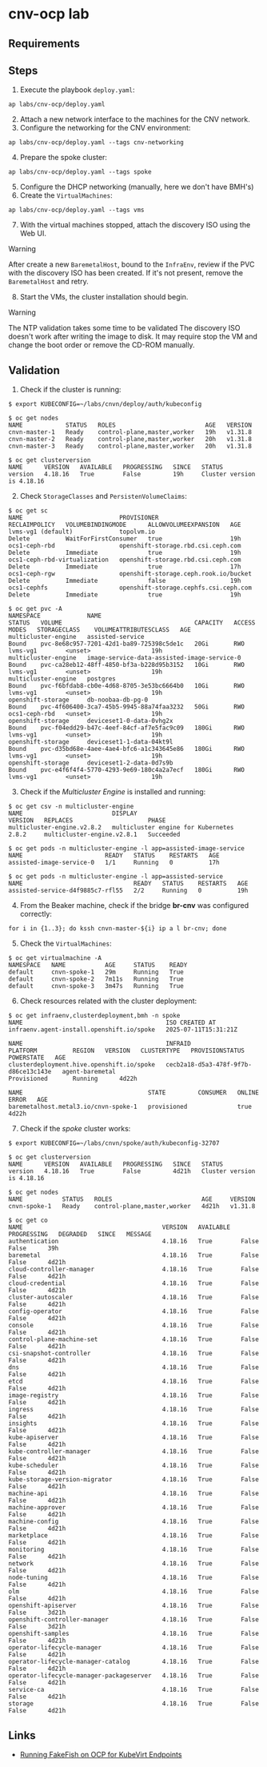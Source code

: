 # cnv-ocp lab

## Requirements

## Steps
1. Execute the playbook `deploy.yaml`:
```shell
ap labs/cnv-ocp/deploy.yaml
```
2. Attach a new network interface to the machines for the CNV network.
3. Configure the networking for the CNV environment:
```shell
ap labs/cnv-ocp/deploy.yaml --tags cnv-networking
```
4. Prepare the spoke cluster:
```
ap labs/cnv-ocp/deploy.yaml --tags spoke
```
5. Configure the DHCP networking (manually, here we don't have BMH's)
6. Create the `VirtualMachines`:
```
ap labs/cnv-ocp/deploy.yaml --tags vms
```
7. With the virtual machines stopped, attach the discovery ISO using the Web UI.
> [!WARNING]
> After create a new `BaremetalHost`, bound to the `InfraEnv`, review if the PVC with the discovery ISO has been created. If it's not present, remove the `BaremetalHost` and retry.
8. Start the VMs, the cluster installation should begin.
> [!WARNING]
> The NTP validation takes some time to be validated
> The discovery ISO doesn't work after writing the image to disk. It may require stop the VM and change the boot order or remove the CD-ROM manually.

## Validation
1. Check if the cluster is running:
```shell
$ export KUBECONFIG=~/labs/cnvn/deploy/auth/kubeconfig

$ oc get nodes
NAME            STATUS   ROLES                         AGE   VERSION
cnvn-master-1   Ready    control-plane,master,worker   19h   v1.31.8
cnvn-master-2   Ready    control-plane,master,worker   20h   v1.31.8
cnvn-master-3   Ready    control-plane,master,worker   20h   v1.31.8

$ oc get clusterversion
NAME      VERSION   AVAILABLE   PROGRESSING   SINCE   STATUS
version   4.18.16   True        False         19h     Cluster version is 4.18.16
```
2. Check `StorageClasses` and `PersistenVolumeClaims`:
```shell
$ oc get sc
NAME                           PROVISIONER                             RECLAIMPOLICY   VOLUMEBINDINGMODE      ALLOWVOLUMEEXPANSION   AGE
lvms-vg1 (default)             topolvm.io                              Delete          WaitForFirstConsumer   true                   19h
ocs1-ceph-rbd                  openshift-storage.rbd.csi.ceph.com      Delete          Immediate              true                   19h
ocs1-ceph-rbd-virtualization   openshift-storage.rbd.csi.ceph.com      Delete          Immediate              true                   17h
ocs1-ceph-rgw                  openshift-storage.ceph.rook.io/bucket   Delete          Immediate              false                  19h
ocs1-cephfs                    openshift-storage.cephfs.csi.ceph.com   Delete          Immediate              true                   19h

$ oc get pvc -A
NAMESPACE             NAME                                          STATUS   VOLUME                                     CAPACITY   ACCESS MODES   STORAGECLASS    VOLUMEATTRIBUTESCLASS   AGE
multicluster-engine   assisted-service                              Bound    pvc-8e68c957-7201-42d1-ba89-725398c5de1c   20Gi       RWO            lvms-vg1        <unset>                 19h
multicluster-engine   image-service-data-assisted-image-service-0   Bound    pvc-ca28eb12-48ff-4850-bf3a-b228d95b3152   10Gi       RWO            lvms-vg1        <unset>                 19h
multicluster-engine   postgres                                      Bound    pvc-f6bfdab8-cb0e-4d68-8705-3e53bc6664b0   10Gi       RWO            lvms-vg1        <unset>                 19h
openshift-storage     db-noobaa-db-pg-0                             Bound    pvc-4f606400-3ca7-45b5-9945-88a74faa3232   50Gi       RWO            ocs1-ceph-rbd   <unset>                 19h
openshift-storage     deviceset1-0-data-0vhg2x                      Bound    pvc-f04edd29-b47c-4eef-84cf-af7e5fac9c09   180Gi      RWO            lvms-vg1        <unset>                 19h
openshift-storage     deviceset1-1-data-04kt9l                      Bound    pvc-d35bd68e-4aee-4ae4-bfc6-a1c343645e86   180Gi      RWO            lvms-vg1        <unset>                 19h
openshift-storage     deviceset1-2-data-0d7s9b                      Bound    pvc-e4f6f4f4-5770-4293-9e69-180c4a2a7ecf   180Gi      RWO            lvms-vg1        <unset>                 19h
```
3. Check if the _Multicluster Engine_ is installed and running:
```shell
$ oc get csv -n multicluster-engine
NAME                         DISPLAY                              VERSION   REPLACES                     PHASE
multicluster-engine.v2.8.2   multicluster engine for Kubernetes   2.8.2     multicluster-engine.v2.8.1   Succeeded

$ oc get pods -n multicluster-engine -l app=assisted-image-service
NAME                       READY   STATUS    RESTARTS   AGE
assisted-image-service-0   1/1     Running   0          17h

$ oc get pods -n multicluster-engine -l app=assisted-service
NAME                               READY   STATUS    RESTARTS   AGE
assisted-service-d4f9885c7-rfl55   2/2     Running   0          19h
```
4. From the Beaker machine, check if the bridge **br-cnv** was configured correctly:
```shell
for i in {1..3}; do kssh cnvn-master-${i} ip a l br-cnv; done
```
5. Check the `VirtualMachines`:
```shell
$ oc get virtualmachine -A
NAMESPACE   NAME           AGE     STATUS    READY
default     cnvn-spoke-1   29m     Running   True
default     cnvn-spoke-2   7m11s   Running   True
default     cnvn-spoke-3   3m47s   Running   True
```
6. Check resources related with the cluster deployment:
```shell
$ oc get infraenv,clusterdeployment,bmh -n spoke
NAME                                        ISO CREATED AT
infraenv.agent-install.openshift.io/spoke   2025-07-11T15:31:21Z

NAME                                        INFRAID                                PLATFORM          REGION   VERSION   CLUSTERTYPE   PROVISIONSTATUS   POWERSTATE   AGE
clusterdeployment.hive.openshift.io/spoke   cecb2a18-d5a3-478f-9f7b-d86ce13c143e   agent-baremetal                                    Provisioned       Running      4d22h

NAME                                   STATE         CONSUMER   ONLINE   ERROR   AGE
baremetalhost.metal3.io/cnvn-spoke-1   provisioned              true             4d22h
```
7. Check if the _spoke_ cluster works:
```
$ export KUBECONFIG=~/labs/cnvn/spoke/auth/kubeconfig-32707

$ oc get clusterversion
NAME      VERSION   AVAILABLE   PROGRESSING   SINCE   STATUS
version   4.18.16   True        False         4d21h   Cluster version is 4.18.16

$ oc get nodes
NAME           STATUS   ROLES                         AGE     VERSION
cnvn-spoke-1   Ready    control-plane,master,worker   4d21h   v1.31.8

$ oc get co
NAME                                       VERSION   AVAILABLE   PROGRESSING   DEGRADED   SINCE   MESSAGE
authentication                             4.18.16   True        False         False      39h
baremetal                                  4.18.16   True        False         False      4d21h
cloud-controller-manager                   4.18.16   True        False         False      4d21h
cloud-credential                           4.18.16   True        False         False      4d21h
cluster-autoscaler                         4.18.16   True        False         False      4d21h
config-operator                            4.18.16   True        False         False      4d21h
console                                    4.18.16   True        False         False      4d21h
control-plane-machine-set                  4.18.16   True        False         False      4d21h
csi-snapshot-controller                    4.18.16   True        False         False      4d21h
dns                                        4.18.16   True        False         False      4d21h
etcd                                       4.18.16   True        False         False      4d21h
image-registry                             4.18.16   True        False         False      4d21h
ingress                                    4.18.16   True        False         False      4d21h
insights                                   4.18.16   True        False         False      4d21h
kube-apiserver                             4.18.16   True        False         False      4d21h
kube-controller-manager                    4.18.16   True        False         False      4d21h
kube-scheduler                             4.18.16   True        False         False      4d21h
kube-storage-version-migrator              4.18.16   True        False         False      4d21h
machine-api                                4.18.16   True        False         False      4d21h
machine-approver                           4.18.16   True        False         False      4d21h
machine-config                             4.18.16   True        False         False      4d21h
marketplace                                4.18.16   True        False         False      4d21h
monitoring                                 4.18.16   True        False         False      4d21h
network                                    4.18.16   True        False         False      4d21h
node-tuning                                4.18.16   True        False         False      4d21h
olm                                        4.18.16   True        False         False      4d21h
openshift-apiserver                        4.18.16   True        False         False      3d21h
openshift-controller-manager               4.18.16   True        False         False      3d21h
openshift-samples                          4.18.16   True        False         False      4d21h
operator-lifecycle-manager                 4.18.16   True        False         False      4d21h
operator-lifecycle-manager-catalog         4.18.16   True        False         False      4d21h
operator-lifecycle-manager-packageserver   4.18.16   True        False         False      4d21h
service-ca                                 4.18.16   True        False         False      4d21h
storage                                    4.18.16   True        False         False      4d21h
```

## Links
* [Running FakeFish on OCP for KubeVirt Endpoints](https://github.com/openshift-metal3/fakefish/blob/main/user-docs/running-fakefish-on-ocp-for-kubevirt.md)
